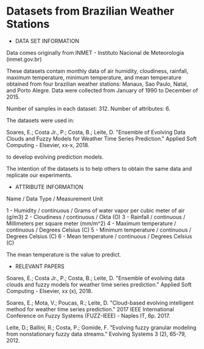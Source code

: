 # Datasets from Brazilian Weather Stations

- DATA SET INFORMATION

Data comes originally from INMET - Instituto Nacional de Meteorologia (inmet.gov.br)

These datasets contain monthly data of air humidity, cloudiness, rainfall, maximum temperature, minimum temperature, and mean temperature obtained from four brazilian weather stations: Manaus, Sao Paulo, Natal, and Porto Alegre. Data were collected from January of 1990 to December of 2015.

Number of samples in each dataset: 312.
Number of attributes: 6.

The datasets were used in:

Soares, E.; Costa Jr., P.; Costa, B.; Leite, D.
"Ensemble of Evolving Data Clouds and Fuzzy Models for Weather Time Series Prediction."
Applied Soft Computing - Elsevier, xx-x, 2018.

to develop evolving prediction models.

The intention of the datasets is to help others to obtain the same data and replicate our experiments.


- ATTRIBUTE INFORMATION

Name / Data Type / Measurement Unit

1 - Humidity / continuous / Grams of water vapor per cubic meter of air (g/m3)
2 - Cloudiness / continuous / Okta (O)
3 - Rainfall	/ continuous / Millimeters per square meter (mm/m^2)
4 - Maximum temperature / continuous / Degrees Celsius (C)
5 - Minimum temperature / continuous / Degrees Celsius (C)
6 - Mean temperature / continuous	/ Degrees Celsius (C)

The mean temperature is the value to predict.


- RELEVANT PAPERS

Soares, E.; Costa Jr., P.; Costa, B.; Leite, D.
"Ensemble of evolving data clouds and fuzzy models for weather time series prediction."
Applied Soft Computing - Elsevier, xx (x), 2018.

Soares, E.; Mota, V.; Poucas, R.; Leite, D.
"Cloud-based evolving intelligent method for weather time series prediction."
2017 IEEE International Conference on Fuzzy Systems (FUZZ-IEEE) - Naples IT, 6p. 2017.

Leite, D.; Ballini, R.; Costa, P.; Gomide, F.
"Evolving fuzzy granular modeling from nonstationary fuzzy data streams."
Evolving Systems 3 (2), 65-79, 2012.
